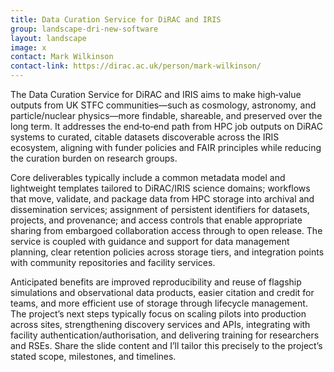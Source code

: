 ```yaml
---
title: Data Curation Service for DiRAC and IRIS
group: landscape-dri-new-software
layout: landscape
image: x
contact: Mark Wilkinson
contact-link: https://dirac.ac.uk/person/mark-wilkinson/
---
```


The Data Curation Service for DiRAC and IRIS aims to make high‑value outputs from UK STFC communities—such as cosmology, astronomy, and particle/nuclear physics—more findable, shareable, and preserved over the long term. It addresses the end‑to‑end path from HPC job outputs on DiRAC systems to curated, citable datasets discoverable across the IRIS ecosystem, aligning with funder policies and FAIR principles while reducing the curation burden on research groups.

Core deliverables typically include a common metadata model and lightweight templates tailored to DiRAC/IRIS science domains; workflows that move, validate, and package data from HPC storage into archival and dissemination services; assignment of persistent identifiers for datasets, projects, and provenance; and access controls that enable appropriate sharing from embargoed collaboration access through to open release. The service is coupled with guidance and support for data management planning, clear retention policies across storage tiers, and integration points with community repositories and facility services.

Anticipated benefits are improved reproducibility and reuse of flagship simulations and observational data products, easier citation and credit for teams, and more efficient use of storage through lifecycle management. The project’s next steps typically focus on scaling pilots into production across sites, strengthening discovery services and APIs, integrating with facility authentication/authorisation, and delivering training for researchers and RSEs. Share the slide content and I’ll tailor this precisely to the project’s stated scope, milestones, and timelines.
